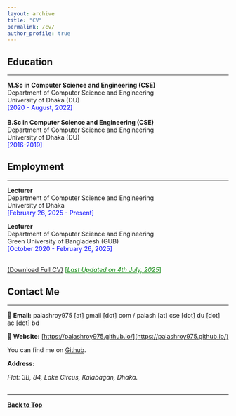 ```yaml
---
layout: archive
title: "CV"
permalink: /cv/
author_profile: true
---
```

## Education
-------------
**M.Sc in Computer Science and Engineering (CSE)** <br />
Department of Computer Science and Engineering <br />
University of Dhaka (DU) <br />
<span style ="color:blue"> [2020 - August, 2022] </span> 
<br /> <br />
**B.Sc in Computer Science and Engineering (CSE)** <br />
Department of Computer Science and Engineering <br />
University of Dhaka (DU) <br />
<span style ="color:blue"> [2016-2019] </span> 
<br />

## Employment
-------------
**Lecturer** <br />
Department of Computer Science and Engineering <br />
University of Dhaka <br />
<span style ="color:blue"> [February 26, 2025 - Present] </span> <br />

**Lecturer** <br />
Department of Computer Science and Engineering <br />
Green University of Bangladesh (GUB)<br />
<span style ="color:blue"> [October 2020 - February 26, 2025] </span> 
<br /><br />

[(Download Full CV)](https://PalashRoy975.github.io/files/Palash_Roy_CV_Updated_14_07_2025.pdf) <span style ="color:Green"> [<ins>*Last Updated on 4th July, 2025*</ins>] </span>

## Contact Me
-------------

📧 **Email:** palashroy975 [at] gmail [dot] com / palash [at] cse [dot] du [dot] ac [dot] bd  <br /> 

📒 **Website:** [https://palashroy975.github.io/](https://palashroy975.github.io/) <br />

You can find me on [Github](https://github.com/PalashRoy975).


**Address:**
<address>
Flat: 3B, 84, Lake Circus, Kalabagan, Dhaka. <br /> 
</address> 
<br /> 

----------------------------------------

[**Back to Top**](#)
